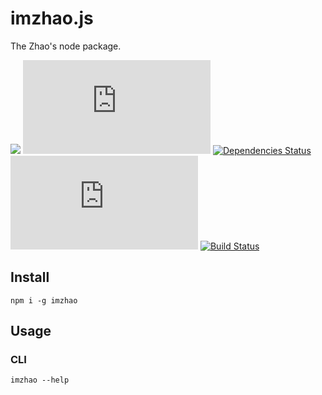 # imzhao.js

The Zhao's node package.

[![](https://img.shields.io/npm/v/imzhao)](https://www.npmjs.com/package/imzhao)
[![](https://img.shields.io/github/license/archtaurus/imzhao.js)](https://github.com/archtaurus/imzhao.js/blob/master/LICENSE)
[![Dependencies Status](https://status.david-dm.org/gh/archtaurus/imzhao.js.svg)](https://david-dm.org/archtaurus/imzhao.js)
[![](https://img.shields.io/github/last-commit/archtaurus/imzhao.js)](https://github.com/archtaurus/imzhao.js)
[![Build Status](https://travis-ci.com/archtaurus/imzhao.js.svg?branch=master)](https://travis-ci.com/archtaurus/imzhao.js)

## Install

``` shell
npm i -g imzhao
```

## Usage

### CLI

``` shell
imzhao --help
```
